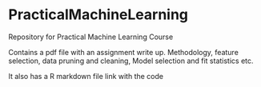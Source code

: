 PracticalMachineLearning
========================

Repository for Practical Machine Learning Course

Contains a pdf file with an assignment write up.
Methodology, feature selection, data pruning and cleaning,
Model selection and fit statistics etc.

It also has a R markdown file link with the code
